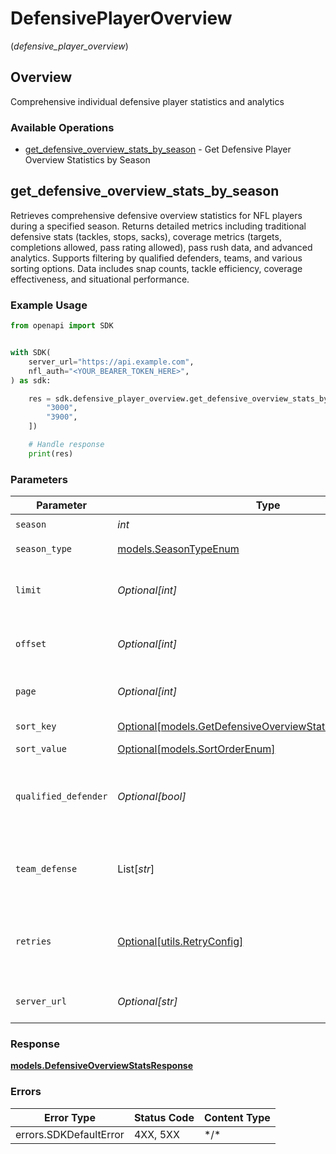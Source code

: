 # DefensivePlayerOverview
(*defensive_player_overview*)

## Overview

Comprehensive individual defensive player statistics and analytics

### Available Operations

* [get_defensive_overview_stats_by_season](#get_defensive_overview_stats_by_season) - Get Defensive Player Overview Statistics by Season

## get_defensive_overview_stats_by_season

Retrieves comprehensive defensive overview statistics for NFL players during a specified season. Returns detailed metrics including traditional defensive stats (tackles, stops, sacks), coverage metrics (targets, completions allowed, pass rating allowed), pass rush data, and advanced analytics. Supports filtering by qualified defenders, teams, and various sorting options. Data includes snap counts, tackle efficiency, coverage effectiveness, and situational performance.

### Example Usage

<!-- UsageSnippet language="python" operationID="getDefensiveOverviewStatsBySeason" method="get" path="/api/secured/stats/defense/overview/season" -->
```python
from openapi import SDK


with SDK(
    server_url="https://api.example.com",
    nfl_auth="<YOUR_BEARER_TOKEN_HERE>",
) as sdk:

    res = sdk.defensive_player_overview.get_defensive_overview_stats_by_season(season=2025, season_type="REG", limit=3, offset=0, page=1, sort_key="sack", sort_value="DESC", qualified_defender=False, team_defense=[
        "3000",
        "3900",
    ])

    # Handle response
    print(res)

```

### Parameters

| Parameter                                                                                                             | Type                                                                                                                  | Required                                                                                                              | Description                                                                                                           | Example                                                                                                               |
| --------------------------------------------------------------------------------------------------------------------- | --------------------------------------------------------------------------------------------------------------------- | --------------------------------------------------------------------------------------------------------------------- | --------------------------------------------------------------------------------------------------------------------- | --------------------------------------------------------------------------------------------------------------------- |
| `season`                                                                                                              | *int*                                                                                                                 | :heavy_check_mark:                                                                                                    | Season year                                                                                                           | 2025                                                                                                                  |
| `season_type`                                                                                                         | [models.SeasonTypeEnum](../../models/seasontypeenum.md)                                                               | :heavy_check_mark:                                                                                                    | Type of season                                                                                                        | REG                                                                                                                   |
| `limit`                                                                                                               | *Optional[int]*                                                                                                       | :heavy_minus_sign:                                                                                                    | Maximum number of players to return                                                                                   | 3                                                                                                                     |
| `offset`                                                                                                              | *Optional[int]*                                                                                                       | :heavy_minus_sign:                                                                                                    | Number of records to skip for pagination                                                                              | 0                                                                                                                     |
| `page`                                                                                                                | *Optional[int]*                                                                                                       | :heavy_minus_sign:                                                                                                    | Page number for pagination                                                                                            | 1                                                                                                                     |
| `sort_key`                                                                                                            | [Optional[models.GetDefensiveOverviewStatsBySeasonSortKey]](../../models/getdefensiveoverviewstatsbyseasonsortkey.md) | :heavy_minus_sign:                                                                                                    | Field to sort by                                                                                                      | sack                                                                                                                  |
| `sort_value`                                                                                                          | [Optional[models.SortOrderEnum]](../../models/sortorderenum.md)                                                       | :heavy_minus_sign:                                                                                                    | Sort direction                                                                                                        | DESC                                                                                                                  |
| `qualified_defender`                                                                                                  | *Optional[bool]*                                                                                                      | :heavy_minus_sign:                                                                                                    | Filter to only qualified defenders (minimum snap threshold)                                                           | false                                                                                                                 |
| `team_defense`                                                                                                        | List[*str*]                                                                                                           | :heavy_minus_sign:                                                                                                    | Filter by specific team IDs (supports multiple teams)                                                                 | [<br/>"3000",<br/>"3900"<br/>]                                                                                        |
| `retries`                                                                                                             | [Optional[utils.RetryConfig]](../../models/utils/retryconfig.md)                                                      | :heavy_minus_sign:                                                                                                    | Configuration to override the default retry behavior of the client.                                                   |                                                                                                                       |
| `server_url`                                                                                                          | *Optional[str]*                                                                                                       | :heavy_minus_sign:                                                                                                    | An optional server URL to use.                                                                                        | http://localhost:8080                                                                                                 |

### Response

**[models.DefensiveOverviewStatsResponse](../../models/defensiveoverviewstatsresponse.md)**

### Errors

| Error Type             | Status Code            | Content Type           |
| ---------------------- | ---------------------- | ---------------------- |
| errors.SDKDefaultError | 4XX, 5XX               | \*/\*                  |